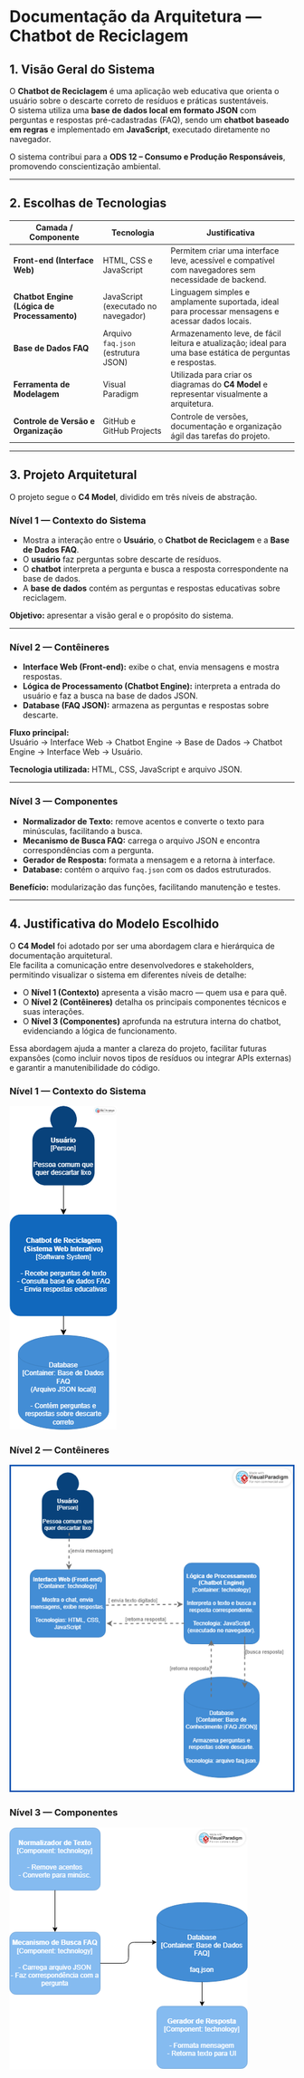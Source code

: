 # Documentação da Arquitetura — Chatbot de Reciclagem

## 1. Visão Geral do Sistema

O **Chatbot de Reciclagem** é uma aplicação web educativa que orienta o usuário sobre o descarte correto de resíduos e práticas sustentáveis.  
O sistema utiliza uma **base de dados local em formato JSON** com perguntas e respostas pré-cadastradas (FAQ), sendo um **chatbot baseado em regras** e implementado em **JavaScript**, executado diretamente no navegador.

O sistema contribui para a **ODS 12 – Consumo e Produção Responsáveis**, promovendo conscientização ambiental.

---

## 2. Escolhas de Tecnologias

| Camada / Componente | Tecnologia | Justificativa |
|----------------------|-------------|----------------|
| **Front-end (Interface Web)** | HTML, CSS e JavaScript | Permitem criar uma interface leve, acessível e compatível com navegadores sem necessidade de backend. |
| **Chatbot Engine (Lógica de Processamento)** | JavaScript (executado no navegador) | Linguagem simples e amplamente suportada, ideal para processar mensagens e acessar dados locais. |
| **Base de Dados FAQ** | Arquivo `faq.json` (estrutura JSON) | Armazenamento leve, de fácil leitura e atualização; ideal para uma base estática de perguntas e respostas. |
| **Ferramenta de Modelagem** | Visual Paradigm | Utilizada para criar os diagramas do **C4 Model** e representar visualmente a arquitetura. |
| **Controle de Versão e Organização** | GitHub e GitHub Projects | Controle de versões, documentação e organização ágil das tarefas do projeto. |

---

## 3. Projeto Arquitetural

O projeto segue o **C4 Model**, dividido em três níveis de abstração.

### Nível 1 — Contexto do Sistema

- Mostra a interação entre o **Usuário**, o **Chatbot de Reciclagem** e a **Base de Dados FAQ**.  
- O **usuário** faz perguntas sobre descarte de resíduos.  
- O **chatbot** interpreta a pergunta e busca a resposta correspondente na base de dados.  
- A **base de dados** contém as perguntas e respostas educativas sobre reciclagem.

**Objetivo:** apresentar a visão geral e o propósito do sistema.

---

### Nível 2 — Contêineres

- **Interface Web (Front-end):** exibe o chat, envia mensagens e mostra respostas.  
- **Lógica de Processamento (Chatbot Engine):** interpreta a entrada do usuário e faz a busca na base de dados JSON.  
- **Database (FAQ JSON):** armazena as perguntas e respostas sobre descarte.  

**Fluxo principal:**  
Usuário → Interface Web → Chatbot Engine → Base de Dados → Chatbot Engine → Interface Web → Usuário.

**Tecnologia utilizada:** HTML, CSS, JavaScript e arquivo JSON.

---

### Nível 3 — Componentes

- **Normalizador de Texto:** remove acentos e converte o texto para minúsculas, facilitando a busca.  
- **Mecanismo de Busca FAQ:** carrega o arquivo JSON e encontra correspondências com a pergunta.  
- **Gerador de Resposta:** formata a mensagem e a retorna à interface.  
- **Database:** contém o arquivo `faq.json` com os dados estruturados.

**Benefício:** modularização das funções, facilitando manutenção e testes.

---

## 4. Justificativa do Modelo Escolhido

O **C4 Model** foi adotado por ser uma abordagem clara e hierárquica de documentação arquitetural.  
Ele facilita a comunicação entre desenvolvedores e stakeholders, permitindo visualizar o sistema em diferentes níveis de detalhe:

- O **Nível 1 (Contexto)** apresenta a visão macro — quem usa e para quê.  
- O **Nível 2 (Contêineres)** detalha os principais componentes técnicos e suas interações.  
- O **Nível 3 (Componentes)** aprofunda na estrutura interna do chatbot, evidenciando a lógica de funcionamento.

Essa abordagem ajuda a manter a clareza do projeto, facilitar futuras expansões (como incluir novos tipos de resíduos ou integrar APIs externas) e garantir a manutenibilidade do código.

### Nível 1 — Contexto do Sistema
![Diagrama de Contexto](docs/imagens/nivel1.png)

### Nível 2 — Contêineres
![Diagrama de Contêineres](docs/imagens/nivel2.png)

### Nível 3 — Componentes
![Diagrama de Componentes](docs/imagens/nivel3.png)

